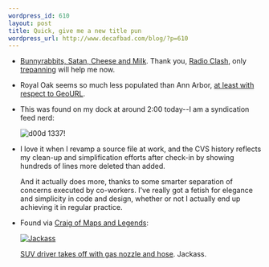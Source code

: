 ```yaml
--- 
wordpress_id: 610
layout: post
title: Quick, give me a new title pun
wordpress_url: http://www.decafbad.com/blog/?p=610
---
```

* [Bunnyrabbits, Satan, Cheese and Milk][bscm].  Thank you, [Radio Clash][rc], only [trepanning][tre] will help me now.

* Royal Oak seems so much less populated than Ann Arbor, [at least with respect to GeoURL][geourl].

* This was found on my dock at around 2:00 today--I am a syndication feed nerd:

  ![d00d 1337!][leet]

* I love it when I revamp a source file at work, and the CVS history reflects my clean-up and simplification efforts after check-in by showing hundreds of lines more deleted than added.

  And it actually does more, thanks to some smarter separation of concerns executed by co-workers.  I've really got a fetish for elegance and simplicity in code and design, whether or not I actually end up achieving it in regular practice.
  
* Found via [Craig of Maps and Legends][craig]: 

  [![Jackass][simg]][suv]
  
  [SUV driver takes off with gas nozzle and hose][suv].  Jackass.
  
[geourl]:http://geourl.org/near?p=http%3A//www.decafbad.com/
[tre]:http://www.google.com/search?q=trepanning
[rc]:http://www.mutantpop.net/radioclash/archives/2005/03/08/show-18/
[bscm]:http://www.garageband.com/artist/starkeffect/songs
[simg]:http://www.hometownannapolis.com/photos/carhose.gif "Jackass."
[suv]: http://www.capitalonline.com/cgi-bin/read/2005/02_25-23/TOP
[craig]:http://www.cpfeifer.org/
[leet]:http://www.decafbad.com/2005/02/nnw-1337.jpg "d00d 1337!"
